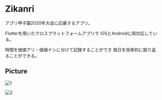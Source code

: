 # Zikanri

アプリ甲子園2020年大会に応募するアプリ。

Flutterを用いたクロスプラットフォームアプリで
iOSとAndroidに両対応している。

時間を価値アリ・価値ナシに分けて記録することができ
毎日を効率的に振り返ることができる。

## Picture
![1](https://user-images.githubusercontent.com/51738889/84248112-efa5cb00-ab43-11ea-897a-17c308708c6b.png)

![2](https://user-images.githubusercontent.com/51738889/84248157-03513180-ab44-11ea-82a0-990f72c6deb0.png)
